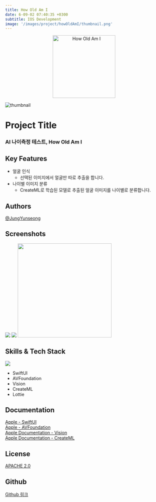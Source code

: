 ```yaml
---
title: How Old Am I
date: 6-09-02 07:40:35 +0300
subtitle: IOS Development
image: '/images/project/howOldAmI/thumbnail.png'
---
```


<center><img src="https://user-images.githubusercontent.com/95982751/187982607-9cd2977b-f246-48c3-bccf-5bc81fab5247.png" alt="How Old Am I" width="200"></center>

![thumbnail](https://user-images.githubusercontent.com/95982751/187988899-0bb5dcd5-7d0d-4b7f-9bbe-c849de6bdfac.png)

# Project Title
### AI 나이측정 테스트, How Old Am I
## Key Features
* 얼굴 인식
  - 선택된 이미지에서 얼굴만 따로 추출을 합니다.
* 나이별 이미지 분류
  - CreateML로 학습된 모델로 추출된 얼굴 이미지를 나이별로 분류합니다.
  

## Authors
[@JungYunseong](https://github.com/JungYunseong)

## Screenshots
<div class="gallery-box">
  <div class="gallery">
    <img src="https://user-images.githubusercontent.com/95982751/187985176-116d70ce-3365-4b0b-b51e-91274000a146.png">
    <img src="https://user-images.githubusercontent.com/95982751/187985257-e7bcbdcd-96ca-4ab7-b2f3-b90360b5c7a3.png">
    <img src="https://user-images.githubusercontent.com/95982751/187985333-23549477-88d6-49fe-85ed-10e44286f0e0.png" width=300>
  </div>
</div>

## Skills & Tech Stack
<img src="https://img.shields.io/badge/Swift-F05138?style=for-the-badge&logo=Swift&logoColor=white"><br>
* SwiftUI
* AVFoundation
* Vision
* CreateML
* Lottie

## Documentation
[Apple - SwiftUI](https://developer.apple.com/kr/xcode/swiftui/)<br>
[Apple - AVFoundation](https://developer.apple.com/av-foundation/)<br>
[Apple Documentation - Vision](https://developer.apple.com/documentation/vision)<br>
[Apple Documentation - CreateML](https://developer.apple.com/documentation/createml)

## License
[APACHE 2.0](https://github.com/JungYunseong/NC2-Neis-AgeEstimation/blob/main/LICENSE)

## Github
[Github 링크](https://github.com/JungYunseong/NC2-Neis-AgeEstimation)